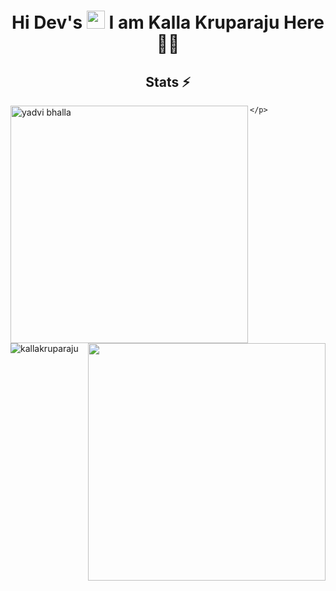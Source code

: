 <h1 align="center">Hi Dev's <img src="https://github.com/TheDudeThatCode/TheDudeThatCode/blob/master/Assets/Hi.gif" width="29px"> I am Kalla Kruparaju Here 👨‍🎓</h1>




<h2 align="center">Stats ⚡</h2>

<p>
  <div>
    <a href="https://github.com/denvercoder1/github-readme-streak-stats" title="Go to Source">
      <img align="left" width=380 src="https://github-readme-streak-stats.herokuapp.com/?user=kallakruparaju&theme=react&border=61dafb&hide_border=true" alt="yadvi bhalla" />
    </a>
    <a href="https://github.com/kallakruparaju/github-readme-stats" title="Go to Source">
      <img align="right" width=380 src="https://github-readme-stats.vercel.app/api?username=kallakruparaju&show_icons=true&theme=react&border_color=61dafb&hide_border=true" />
    </a>
    
 
    
 
   </div>
</p>

   <p>
      <img align="left" src="https://github-readme-stats.vercel.app/api/top-langs?username=kallakruparaju&show_icons=true&locale=en&layout=compact&theme=react&border=61dafb&hide_border=true" alt="kallakruparaju" />
    
    
    </p>

  <br><br><br><br><br><br><br>
  
 
